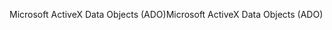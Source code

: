 <span data-ttu-id="fa92b-101">Microsoft ActiveX Data Objects (ADO)</span><span class="sxs-lookup"><span data-stu-id="fa92b-101">Microsoft ActiveX Data Objects (ADO)</span></span>